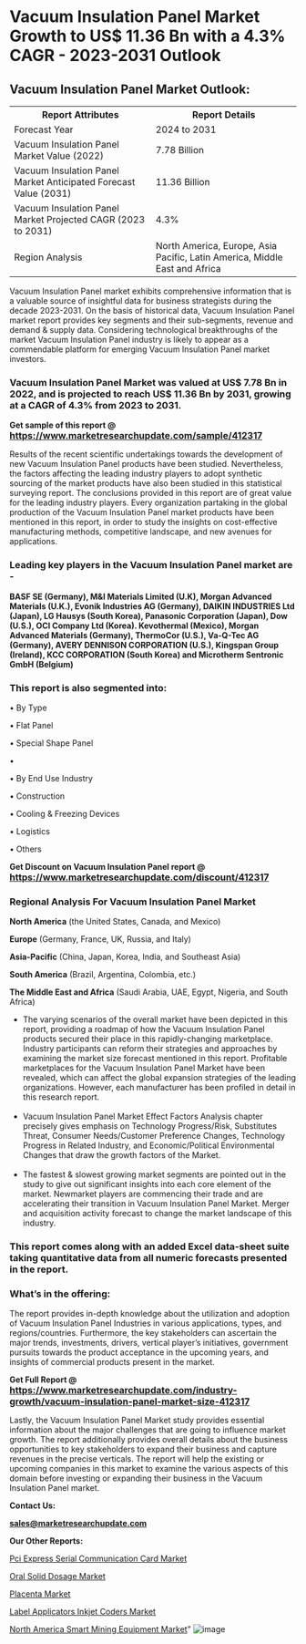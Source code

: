 # Vacuum Insulation Panel Market Growth to US$ 11.36 Bn with a 4.3% CAGR - 2023-2031 Outlook

<html>
<body>

<h2>Vacuum Insulation Panel Market Outlook:</h2>

<table>
  <tr>
    <th>Report Attributes</th>
    <th>Report Details</th>
  </tr>
  <tr>
    <td>Forecast Year</td>
    <td>2024 to 2031</td>
  </tr>
  <tr>
    <td>Vacuum Insulation Panel Market Value (2022)</td>
    <td>7.78 Billion</td>
  </tr>
  <tr>
    <td>Vacuum Insulation Panel Market Anticipated Forecast Value (2031)</td>
    <td>11.36 Billion</td>
  </tr>
  <tr>
    <td>Vacuum Insulation Panel Market Projected CAGR (2023 to 2031)</td>
    <td>4.3%</td>
  </tr>
  <tr>
    <td>Region Analysis</td>
    <td>North America, Europe, Asia Pacific, Latin America, Middle East and Africa</td>
  </tr>
</table>

</body>
</html>

Vacuum Insulation Panel market exhibits comprehensive information that is a valuable source of insightful data for business strategists during the decade 2023-2031. On the basis of historical data, Vacuum Insulation Panel market report provides key segments and their sub-segments, revenue and demand &amp; supply data. Considering technological breakthroughs of the market Vacuum Insulation Panel industry is likely to appear as a commendable platform for emerging Vacuum Insulation Panel market investors.

<strong><h3>Vacuum Insulation Panel Market was valued at US$ 7.78 Bn in 2022, and is projected to reach US$ 11.36 Bn by 2031, growing at a CAGR of 4.3% from 2023 to 2031.</h3></strong>

<strong>Get sample of this report @ <a href=https://www.marketresearchupdate.com/sample/412317><font size=3 color=#0000ff>https://www.marketresearchupdate.com/sample/412317</font></a></strong>

Results of the recent scientific undertakings towards the development of new Vacuum Insulation Panel products have been studied. Nevertheless, the factors affecting the leading industry players to adopt synthetic sourcing of the market products have also been studied in this statistical surveying report. The conclusions provided in this report are of great value for the leading industry players. Every organization partaking in the global production of the Vacuum Insulation Panel market products have been mentioned in this report, in order to study the insights on cost-effective manufacturing methods, competitive landscape, and new avenues for applications.

<strong><h3>Leading key players in the Vacuum Insulation Panel market are -</h3></strong>

<strong>BASF SE (Germany), M&I Materials Limited (U.K), Morgan Advanced Materials (U.K.), Evonik Industries AG (Germany), DAIKIN INDUSTRIES Ltd (Japan), LG Hausys (South Korea), Panasonic Corporation (Japan), Dow (U.S.), OCI Company Ltd (Korea). Kevothermal (Mexico), Morgan Advanced Materials (Germany), ThermoCor (U.S.), Va-Q-Tec AG (Germany), AVERY DENNISON CORPORATION (U.S.), Kingspan Group  (Ireland), KCC CORPORATION (South Korea) and Microtherm Sentronic GmbH (Belgium)</strong>

<strong><h3>This report is also segmented into:</h3></strong>

• By Type

• Flat Panel

• Special Shape Panel

• 

• By End Use Industry

• Construction

• Cooling & Freezing Devices

• Logistics

• Others

<strong>Get Discount on Vacuum Insulation Panel report @ <a href=https://www.marketresearchupdate.com/discount/412317><font size=3 color=#0000ff>https://www.marketresearchupdate.com/discount/412317</font></a></strong>

<strong><h3>Regional Analysis For Vacuum Insulation Panel Market</h3></strong>

<strong>North America</strong> (the United States, Canada, and Mexico)

<strong>Europe</strong> (Germany, France, UK, Russia, and Italy)

<strong>Asia-Pacific</strong> (China, Japan, Korea, India, and Southeast Asia)

<strong>South America</strong> (Brazil, Argentina, Colombia, etc.)

<strong>The Middle East and Africa</strong> (Saudi Arabia, UAE, Egypt, Nigeria, and South Africa)

<ul>
  <li>The varying scenarios of the overall market have been depicted in this report, providing a roadmap of how the Vacuum Insulation Panel products secured their place in this rapidly-changing marketplace. Industry participants can reform their strategies and approaches by examining the market size forecast mentioned in this report. Profitable marketplaces for the Vacuum Insulation Panel Market have been revealed, which can affect the global expansion strategies of the leading organizations. However, each manufacturer has been profiled in detail in this research report.</li><br>
  <li>Vacuum Insulation Panel Market Effect Factors Analysis chapter precisely gives emphasis on Technology Progress/Risk, Substitutes Threat, Consumer Needs/Customer Preference Changes, Technology Progress in Related Industry, and Economic/Political Environmental Changes that draw the growth factors of the Market.</li><br>
  <li>The fastest &amp; slowest growing market segments are pointed out in the study to give out significant insights into each core element of the market. Newmarket players are commencing their trade and are accelerating their transition in Vacuum Insulation Panel Market. Merger and acquisition activity forecast to change the market landscape of this industry.</li>
</ul>
<strong><h3>This report comes along with an added Excel data-sheet suite taking quantitative data from all numeric forecasts presented in the report.</h3></strong>

<strong><h3>What’s in the offering:</h3></strong> The report provides in-depth knowledge about the utilization and adoption of Vacuum Insulation Panel Industries in various applications, types, and regions/countries. Furthermore, the key stakeholders can ascertain the major trends, investments, drivers, vertical player’s initiatives, government pursuits towards the product acceptance in the upcoming years, and insights of commercial products present in the market.

<strong>Get Full Report @ <a href=https://www.marketresearchupdate.com/industry-growth/vacuum-insulation-panel-market-size-412317><font size=3 color=#0000ff>https://www.marketresearchupdate.com/industry-growth/vacuum-insulation-panel-market-size-412317</font></a></strong>

Lastly, the Vacuum Insulation Panel Market study provides essential information about the major challenges that are going to influence market growth. The report additionally provides overall details about the business opportunities to key stakeholders to expand their business and capture revenues in the precise verticals. The report will help the existing or upcoming companies in this market to examine the various aspects of this domain before investing or expanding their business in the Vacuum Insulation Panel market.

<strong>Contact Us:</strong>

<strong>sales@marketresearchupdate.com</strong>

<strong>Our Other Reports:</strong>

<a href=https://www.linkedin.com/pulse/pci-express-serial-communication-card-market-1f>Pci Express Serial Communication Card Market</a>

<a href=https://www.linkedin.com/pulse/oral-solid-dosage-market-2023-top-key-players>Oral Solid Dosage Market</a>

<a href=https://www.linkedin.com/pulse/placenta-market-outlooks-2023-size-players-cost>Placenta Market</a>

<a href=https://www.linkedin.com/pulse/label-applicators-inkjet-coders-market-1f>Label Applicators Inkjet Coders Market</a>

<a href=https://www.linkedin.com/pulse/north-america-smart-mining-equipment-market-trends>North America Smart Mining Equipment Market</a>"
![image](https://github.com/Ankan-2/Market-Research-News/assets/158291571/b2193dac-2661-4ab3-8839-9b87d0ed9f20)
